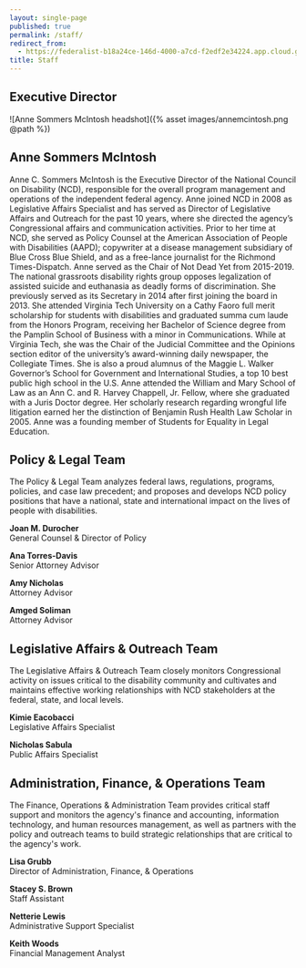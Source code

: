 ```yaml
---
layout: single-page
published: true
permalink: /staff/
redirect_from:
  - https://federalist-b18a24ce-146d-4000-a7cd-f2edf2e34224.app.cloud.gov/site/nsabula/ncd-test/staff/
title: Staff
---
```

## Executive Director

![Anne Sommers McIntosh headshot]({% asset images/annemcintosh.png @path %})

## Anne Sommers McIntosh

Anne C. Sommers McIntosh is the Executive Director of the National Council on Disability (NCD), responsible for the overall program management and operations of the independent federal agency. Anne joined NCD in 2008 as Legislative Affairs Specialist and has served as Director of Legislative Affairs and Outreach for the past 10 years, where she directed the agency’s Congressional affairs and communication activities. Prior to her time at NCD, she served as Policy Counsel at the American Association of People with Disabilities (AAPD); copywriter at a disease management subsidiary of Blue Cross Blue Shield, and as a free-lance journalist for the Richmond Times-Dispatch. Anne served as the Chair of Not Dead Yet from 2015-2019. The national grassroots disability rights group opposes legalization of assisted suicide and euthanasia as deadly forms of discrimination. She previously served as its Secretary in 2014 after first joining the board in 2013. She attended Virginia Tech University on a Cathy Faoro full merit scholarship for students with disabilities and graduated summa cum laude from the Honors Program, receiving her Bachelor of Science degree from the Pamplin School of Business with a minor in Communications. While at Virginia Tech, she was the Chair of the Judicial Committee and the Opinions section editor of the university’s award-winning daily newspaper, the Collegiate Times. She is also a proud alumnus of the Maggie L. Walker Governor’s School for Government and International Studies, a top 10 best public high school in the U.S. Anne attended the William and Mary School of Law as an Ann C. and R. Harvey Chappell, Jr. Fellow, where she graduated with a Juris Doctor degree. Her scholarly research regarding wrongful life litigation earned her the distinction of Benjamin Rush Health Law Scholar in 2005. Anne was a founding member of Students for Equality in Legal Education.

## Policy & Legal Team

The Policy & Legal Team analyzes federal laws, regulations, programs, policies, and case law precedent; and proposes and develops NCD policy positions that have a national, state and international impact on the lives of people with disabilities.

**Joan M. Durocher**\
General Counsel & Director of Policy

**Ana Torres-Davis**\
Senior Attorney Advisor

**Amy Nicholas**\
Attorney Advisor

**Amged Soliman**\
Attorney Advisor

## Legislative Affairs & Outreach Team

The Legislative Affairs & Outreach Team closely monitors Congressional activity on issues critical to the disability community and cultivates and maintains effective working relationships with NCD stakeholders at the federal, state, and local levels.

**Kimie Eacobacci**\
Legislative Affairs Specialist

**Nicholas Sabula**\
Public Affairs Specialist

## Administration, Finance, & Operations Team

The Finance, Operations & Administration Team provides critical staff support and monitors the agency's finance and accounting, information technology, and human resources management, as well as partners with the policy and outreach teams to build strategic relationships that are critical to the agency's work.

**Lisa Grubb**\
Director of Administration, Finance, & Operations

**Stacey S. Brown**\
Staff Assistant

**​Netterie Lewis**\
Administrative Support Specialist

**Keith Woods**\
Financial Management Analyst
